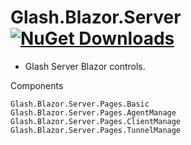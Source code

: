 # Glash.Blazor.Server [![NuGet Downloads](https://img.shields.io/nuget/dt/Glash.Blazor.Server.svg)](https://www.nuget.org/packages/Glash.Blazor.Server/)

* Glash Server Blazor controls.

Components
```
Glash.Blazor.Server.Pages.Basic
Glash.Blazor.Server.Pages.AgentManage
Glash.Blazor.Server.Pages.ClientManage
Glash.Blazor.Server.Pages.TunnelManage
```
